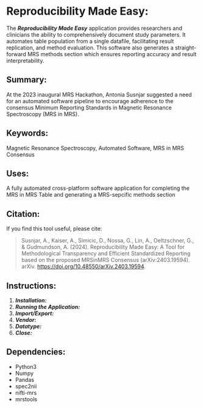 # Reproducibility Made Easy:
The ***Reproducibility Made Easy*** application provides researchers and clinicians the ability to comprehensively document study parameters. It automates table population from a single datafile, facilitating result replication, and method evaluation. This software also generates a straight-forward MRS methods section which ensures reporting accuracy and result interpretability.

## Summary:
At the 2023 inaugural MRS Hackathon, Antonia Susnjar suggested a need for an automated software pipeline to encourage adherence to the consensus Minimum Reporting Standards in Magnetic Resonance Spectroscopy (MRS in MRS). 


## Keywords:
Magnetic Resonance Spectroscopy, Automated Software, MRS in MRS Consensus

## Uses:
A fully automated cross-platform software application for completing the MRS in MRS Table and generating a MRS-sepcific methods section

## Citation:
If you find this tool useful, please cite:

> Susnjar, A., Kaiser, A., Simicic, D., Nossa, G., Lin, A., Oeltzschner, G., & Gudmundson, A. (2024). Reproducibility Made Easy: A Tool for Methodological Transparency and Efficient Standardized Reporting based on the proposed MRSinMRS Consensus (arXiv:2403.19594). arXiv. https://doi.org/10.48550/arXiv.2403.19594.

## Instructions:
1. ***Installation:***
2. ***Running the Application:***
3. ***Import/Export:***
4. ***Vendor:***
5. ***Datatype:***
6. ***Close:***

## Dependencies:
- Python3
- Numpy
- Pandas
- spec2nii
- nifti-mrs
- mrstools
